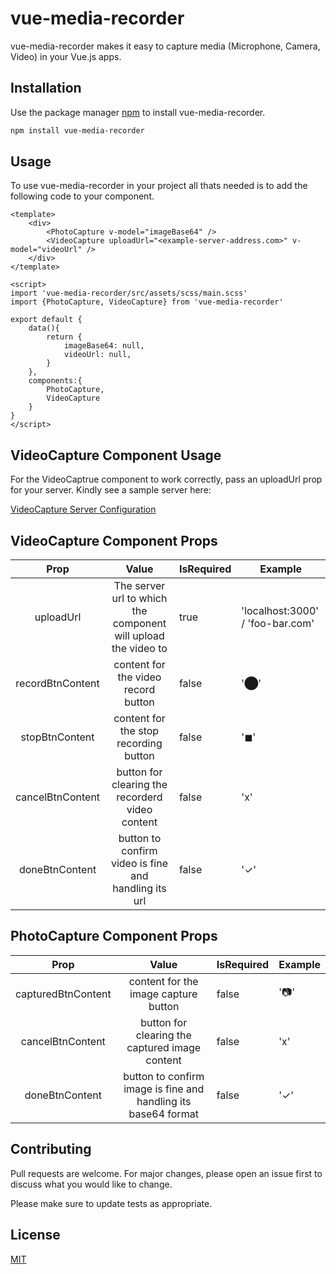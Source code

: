 # vue-media-recorder

vue-media-recorder makes it easy to capture media (Microphone, Camera, Video) in your Vue.js apps.


## Installation

Use the package manager [npm](https://nodejs.org) to install vue-media-recorder.

```bash
npm install vue-media-recorder
```

## Usage

To use vue-media-recorder in your project all thats needed is to add the following code to your component.

```
<template>
    <div>
        <PhotoCapture v-model="imageBase64" />
        <VideoCapture uploadUrl="<example-server-address.com>" v-model="videoUrl" />
    </div>
</template>

<script>
import 'vue-media-recorder/src/assets/scss/main.scss'
import {PhotoCapture, VideoCapture} from 'vue-media-recorder'

export default {
    data(){
        return {
            imageBase64: null,
            videoUrl: null,
        }
    },
    components:{
        PhotoCapture,
        VideoCapture
    }
}
</script>
```

## VideoCapture Component Usage

For the VideoCaptrue component to work correctly, pass an uploadUrl prop 
 for your server.
Kindly see a sample server here:

[VideoCapture Server Configuration](https://github.com/vyaron/misterRecorder)


## VideoCapture Component Props
|       Prop       |                             Value                              | IsRequired | Example                          |
|:----------------:|:--------------------------------------------------------------:|------------|----------------------------------|
|    uploadUrl     | The server url to which the component will upload the video to | true       | 'localhost:3000' / 'foo-bar.com' |
| recordBtnContent |              content for the video record button               | false      | '⬤'                              |
|  stopBtnContent  |             content for the stop recording button              | false      | '◼'                              |
| cancelBtnContent |        button for clearing the recorderd video content         | false      | 'ⅹ'                              |
|  doneBtnContent  |      button to confirm video is fine and handling its url      | false      | '✓'                              |


## PhotoCapture Component Props
|        Prop        |                             Value                              | IsRequired | Example |
|:------------------:|:--------------------------------------------------------------:|------------|---------|
| capturedBtnContent |              content for the image capture button              | false      | '📷'    |
|  cancelBtnContent  |         button for clearing the captured image content         | false      | 'ⅹ'     |
|   doneBtnContent   | button to confirm image is fine and handling its base64 format | false      | '✓'     |



## Contributing
Pull requests are welcome. For major changes, please open an issue first to discuss what you would like to change.

Please make sure to update tests as appropriate.

## License
[MIT](https://choosealicense.com/licenses/mit/)